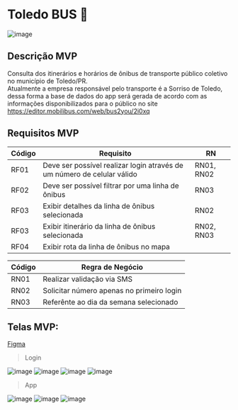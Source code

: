#  Toledo BUS 🚌

![image](https://user-images.githubusercontent.com/30730216/218342597-d60344d7-395a-47e1-b6bf-727205346257.png)

## Descrição MVP

Consulta dos itinerários e horários de ônibus de transporte público coletivo no município de Toledo/PR.<br>
Atualmente a empresa responsável pelo transporte é a Sorriso de Toledo, dessa forma a base de dados do app será gerada de acordo com as informações disponibilizados para o público no site https://editor.mobilibus.com/web/bus2you/2i0xq

## Requisitos MVP 

Código | Requisito | RN
--- | --- | --- |
RF01 | Deve ser possível realizar login através de um número de celular válido | RN01, RN02 |
RF02 | Deve ser possível filtrar por uma linha de ônibus | RN03 |
RF03 | Exibir detalhes da linha de ônibus selecionada | RN02 |
RF03 | Exibir itinerário da linha de ônibus selecionada | RN02, RN03 |
RF04 | Exibir rota da linha de ônibus no mapa |  |

Código | Regra de Negócio
--- | --- |
RN01 | Realizar validação via SMS |
RN02 | Solicitar número apenas no primeiro login |
RN03 | Referênte ao dia da semana selecionado |

## Telas MVP: 

 [Figma](https://www.figma.com/file/D43gOVmoUQduwvA2CXaH3z/Toledo-BUS)

> Login

![image](https://user-images.githubusercontent.com/30730216/218601012-e94adc6b-48fa-4fad-862c-72264a01a70a.png)
![image](https://user-images.githubusercontent.com/30730216/218600995-0a26d12e-6ae5-46cc-9fea-03b7e8b5e52c.png)
![image](https://user-images.githubusercontent.com/30730216/218600982-5da3d70c-e4aa-4425-bb38-8e2a84060fb4.png)
![image](https://user-images.githubusercontent.com/30730216/218600974-c3774f82-2e66-40da-8743-5758465d4ad0.png)

> App

![image](https://user-images.githubusercontent.com/30730216/218601338-43f53405-6443-47c1-a1fc-a9ca92004f40.png)
![image](https://user-images.githubusercontent.com/30730216/218602396-2ef500cf-b858-45ec-844c-9e94f0a4e6b0.png)
![image](https://user-images.githubusercontent.com/30730216/218602466-4106eaa0-a853-4731-aa96-580aa6a4c969.png)
